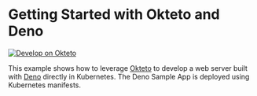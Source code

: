 # Getting Started with Okteto and Deno

[![Develop on Okteto](https://okteto.com/develop-okteto.svg)](https://cloud.okteto.com/deploy?repository=https://github.com/okteto/deno-getting-started)

This example shows how to leverage [Okteto](https://github.com/okteto/okteto) to develop a web server built with [Deno](https://deno.land) directly in Kubernetes. The Deno Sample App is deployed using Kubernetes manifests.

